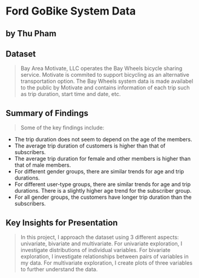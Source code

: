 # Ford GoBike System Data
## by Thu Pham


## Dataset

> Bay Area Motivate, LLC operates the Bay Wheels bicycle sharing service. Motivate is commited to support bicycling as an alternative transportation option. The Bay Wheels system data is made availabel to the public by Motivate and contains information of each trip such as trip duration, start time and date, etc.


## Summary of Findings

> Some of the key findings include:
- The trip duration does not seem to depend on the age of the members.
- The average trip duration of customers is higher than that of subscribers.
- The average trip duration for female and other members is higher than that of male members.
- For different gender groups, there are similar trends for age and trip durations.
- For different user-type groups, there are similar trends for age and trip durations. There is a slightly higher age trend for the subscriber group.
- For all gender groups, the customers have longer trip duration than the subscribers.


## Key Insights for Presentation

> In this project, I approach the dataset using 3 different aspects: univariate, bivariate and multivariate. For univariate exploration, I investigate distributions of individual variables. For bivariate exploration, I investigate relationships between pairs of variables in my data. For multivariate exploration, I create plots of three variables to further understand the data.
